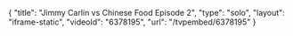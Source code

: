 {
    "title": "Jimmy Carlin vs Chinese Food Episode 2",
    "type": "solo",
    "layout": "iframe-static",
    "videoId": "6378195",
    "url": "\/tvpembed\/6378195"
}